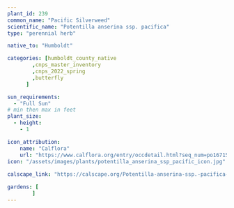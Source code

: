 ```yaml
---
plant_id: 239 
common_name: "Pacific Silverweed"
scientific_name: "Potentilla anserina ssp. pacifica"
type: "perennial herb"

native_to: "Humboldt"

categories: [humboldt_county_native
        ,cnps_master_inventory
        ,cnps_2022_spring
        ,butterfly
      ]

sun_requirements:
  - "Full Sun"
# min then max in feet
plant_size:
  - height: 
    - 1 

icon_attribution: 
    name: "Calflora"
    url: "https://www.calflora.org/entry/occdetail.html?seq_num=po16715"
icon: "/assets/images/plants/potentilla_anserina_ssp_pacific_icon.jpg"
 
calscape_link: "https://calscape.org/Potentilla-anserina-ssp.-pacifica-(Pacific-Potentilla)?srchcr=sc5819b477e8576"

gardens: [
        ]
---
```

